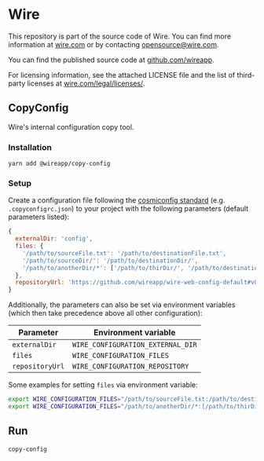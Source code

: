 # Wire

This repository is part of the source code of Wire. You can find more information at [wire.com](https://wire.com) or by contacting opensource@wire.com.

You can find the published source code at [github.com/wireapp](https://github.com/wireapp).

For licensing information, see the attached LICENSE file and the list of third-party licenses at [wire.com/legal/licenses/](https://wire.com/legal/licenses/).

## CopyConfig

Wire's internal configuration copy tool.

### Installation

```
yarn add @wireapp/copy-config
```

### Setup

Create a configuration file following the [cosmiconfig standard](https://github.com/davidtheclark/cosmiconfig#cosmiconfig) (e.g. `.copyconfigrc.json`) to your project with the following parameters (default parameters listed):

```js
{
  externalDir: 'config',
  files: {
    '/path/to/sourceFile.txt': '/path/to/destinationFile.txt',
    '/path/to/sourceDir/': '/path/to/destinationDir/',
    '/path/to/anotherDir/*': ['/path/to/thirDir/', '/path/to/destinationDir/'],
  },
  repositoryUrl: 'https://github.com/wireapp/wire-web-config-default#v0.7.1',
}
```

Additionally, the parameters can also be set via environment variables (which then take precedence above all other configuration):

| Parameter       | Environment variable              |
| --------------- | --------------------------------- |
| `externalDir`   | `WIRE_CONFIGURATION_EXTERNAL_DIR` |
| `files`         | `WIRE_CONFIGURATION_FILES`        |
| `repositoryUrl` | `WIRE_CONFIGURATION_REPOSITORY`   |

Some examples for setting `files` via environment variable:

```sh
export WIRE_CONFIGURATION_FILES="/path/to/sourceFile.txt:/path/to/destinationFile.txt;/path/to/sourceDir/:/path/to/destinationDir/"
export WIRE_CONFIGURATION_FILES="/path/to/anotherDir/*:[/path/to/thirDir/,/path/to/destinationDir/]"
```

## Run

```
copy-config
```
